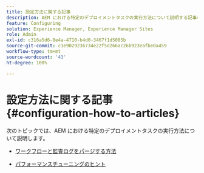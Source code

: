 ```yaml
---
title: 設定方法に関する記事
description: AEM における特定のデプロイメントタスクの実行方法について説明する記事のリストです。
feature: Configuring
solution: Experience Manager, Experience Manager Sites
role: Admin
exl-id: c316a5d6-0e4a-4710-b4d0-3467f1d5085b
source-git-commit: c3e9029236734e22f5d266ac26b923eafbe0a459
workflow-type: tm+mt
source-wordcount: '43'
ht-degree: 100%

---
```


# 設定方法に関する記事{#configuration-how-to-articles}

次のトピックでは、AEM における特定のデプロイメントタスクの実行方法について説明します。

<!--
* [How to Use the Log Viewer](https://helpx.adobe.com/experience-manager/kb/logsviewer.html)
-->

* [ワークフローと監査ログをパージする方法](https://experienceleague.adobe.com/ja/docs/experience-cloud-kcs/kbarticles/ka-24590)

* [パフォーマンスチューニングのヒント](/help/sites-deploying/configuring-performance.md)

<!--
* [How to Remove Features From the Welcome Screen](/help/sites-developing/customizing-the-welcome-console.md)

* [How to Turn Off the Location Tracker Feature](https://helpx.adobe.com/experience-manager/kb/turn-off-geolocation.html)
-->
